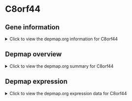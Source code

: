<h1>C8orf44</h1>

<h2>Gene information</h2>
<details>
  <summary>Click to view the depmap.org information for C8orf44</summary>
  <iframe src="https://depmap.org/portal/gene/C8orf44?tab=about" style="border:none;width:100%;height:800px"></iframe>
</details>

<h2>Depmap overview</h2>
<details>
  <summary>Click to view the depmap.org summary for C8orf44</summary>
  <iframe src="https://depmap.org/portal/gene/C8orf44?tab=overview" style="border:none;width:100%;height:800px"></iframe>
</details>

<h2>Depmap expression</h2>
<details>
  <summary>Click to view the depmap.org expression data for C8orf44</summary>
  <iframe src="https://depmap.org/portal/gene/C8orf44?tab=characterization" style="border:none;width:100%;height:800px"></iframe>
</details>


<!--
<h2>Reactome Pathway diagram</h2>
<details>
  <summary>Click to view Reactome pathway for C8orf44</summary>
  PNAME
</details>
-->


